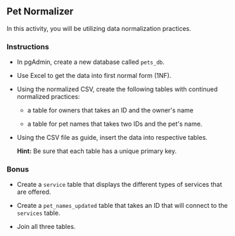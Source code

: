 ## Pet Normalizer

In this activity, you will be utilizing data normalization practices.

### Instructions

* In pgAdmin, create a new database called `pets_db`.

* Use Excel to get the data into first normal form (1NF).

* Using the normalized CSV, create the following tables with continued normalized practices:

  * a table for owners that takes an ID and the owner's name

  * a table for pet names that takes two IDs and the pet's name.

* Using the CSV file as guide, insert the data into respective tables.

  **Hint:** Be sure that each table has a unique primary key.


### Bonus

* Create a `service` table that displays the different types of services that are offered.

* Create a `pet_names_updated` table that takes an ID that will connect to the `services` table.

* Join all three tables.

